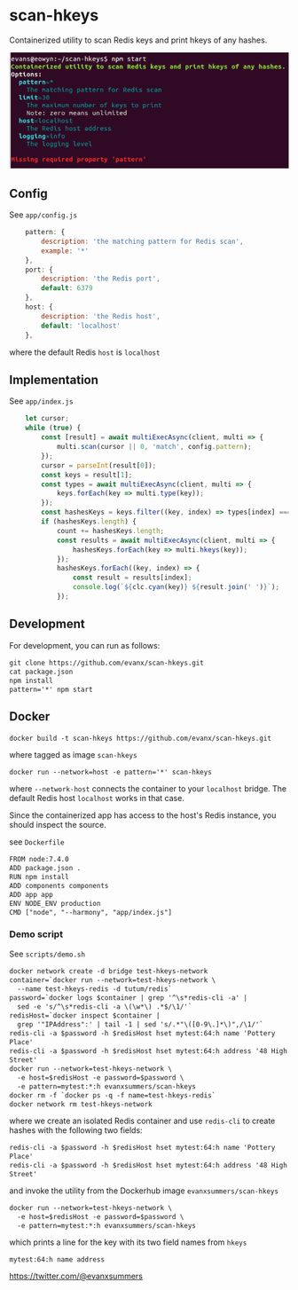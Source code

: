 # scan-hkeys

Containerized utility to scan Redis keys and print hkeys of any hashes.

<img src='https://raw.githubusercontent.com/evanx/scan-hkeys/master/docs/readme/images/options.png'>


## Config

See `app/config.js`
```javascript
    pattern: {
        description: 'the matching pattern for Redis scan',
        example: '*'
    },
    port: {
        description: 'the Redis port',
        default: 6379
    },
    host: {
        description: 'the Redis host',
        default: 'localhost'
    },
```
where the default Redis `host` is `localhost`

## Implementation

See `app/index.js`
```javascript
    let cursor;
    while (true) {
        const [result] = await multiExecAsync(client, multi => {
            multi.scan(cursor || 0, 'match', config.pattern);
        });
        cursor = parseInt(result[0]);
        const keys = result[1];
        const types = await multiExecAsync(client, multi => {
            keys.forEach(key => multi.type(key));
        });
        const hashesKeys = keys.filter((key, index) => types[index] === 'hash');
        if (hashesKeys.length) {
            count += hashesKeys.length;
            const results = await multiExecAsync(client, multi => {
                hashesKeys.forEach(key => multi.hkeys(key));
            });
            hashesKeys.forEach((key, index) => {
                const result = results[index];
                console.log(`${clc.cyan(key)} ${result.join(' ')}`);
            });
```

## Development

For development, you can run as follows:
```
git clone https://github.com/evanx/scan-hkeys.git
cat package.json
npm install
pattern='*' npm start
```

## Docker

```shell
docker build -t scan-hkeys https://github.com/evanx/scan-hkeys.git
```
where tagged as image `scan-hkeys`

```shell
docker run --network=host -e pattern='*' scan-hkeys
```
where `--network-host` connects the container to your `localhost` bridge. The default Redis host `localhost` works in that case.

Since the containerized app has access to the host's Redis instance, you should inspect the source.

see `Dockerfile`

```
FROM node:7.4.0
ADD package.json .
RUN npm install
ADD components components
ADD app app
ENV NODE_ENV production
CMD ["node", "--harmony", "app/index.js"]
```

### Demo script

See `scripts/demo.sh`
```shell
docker network create -d bridge test-hkeys-network
container=`docker run --network=test-hkeys-network \
  --name test-hkeys-redis -d tutum/redis`
password=`docker logs $container | grep '^\s*redis-cli -a' |
  sed -e 's/^\s*redis-cli -a \(\w*\) .*$/\1/'`
redisHost=`docker inspect $container |
  grep '"IPAddress":' | tail -1 | sed 's/.*"\([0-9\.]*\)",/\1/'`
redis-cli -a $password -h $redisHost hset mytest:64:h name 'Pottery Place'
redis-cli -a $password -h $redisHost hset mytest:64:h address '48 High Street'
docker run --network=test-hkeys-network \
  -e host=$redisHost -e password=$password \
  -e pattern=mytest:*:h evanxsummers/scan-hkeys
docker rm -f `docker ps -q -f name=test-hkeys-redis`
docker network rm test-hkeys-network
```
where we create an isolated Redis container and use `redis-cli` to create hashes with the following two fields:
```
redis-cli -a $password -h $redisHost hset mytest:64:h name 'Pottery Place'
redis-cli -a $password -h $redisHost hset mytest:64:h address '48 High Street'
```
and invoke the utility from the Dockerhub image `evanxsummers/scan-hkeys`
```
docker run --network=test-hkeys-network \
  -e host=$redisHost -e password=$password \
  -e pattern=mytest:*:h evanxsummers/scan-hkeys
```
which prints a line for the key with its two field names from `hkeys`
```
mytest:64:h name address
```

https://twitter.com/@evanxsummers
